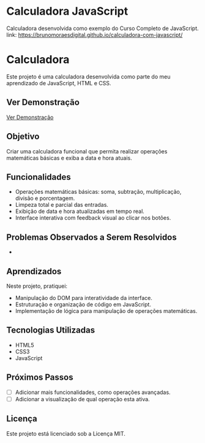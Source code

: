 # Calculadora JavaScript
Calculadora desenvolvida como exemplo do Curso Completo de JavaScript.
<br>
link: https://brunomoraesdigital.github.io/calculadora-com-javascript/


# Calculadora

Este projeto é uma calculadora desenvolvida como parte do meu aprendizado de JavaScript, HTML e CSS. 

## Ver Demonstração

<a href="https://brunomoraesdigital.github.io/calculadora-com-javascript/" target="_blank" rel="noopener noreferrer">Ver Demonstração</a>

## Objetivo

Criar uma calculadora funcional que permita realizar operações matemáticas básicas e exiba a data e hora atuais.

## Funcionalidades

- Operações matemáticas básicas: soma, subtração, multiplicação, divisão e porcentagem.
- Limpeza total e parcial das entradas.
- Exibição de data e hora atualizadas em tempo real.
- Interface interativa com feedback visual ao clicar nos botões.

## Problemas Observados a Serem Resolvidos

- 

## Aprendizados

Neste projeto, pratiquei:
- Manipulação do DOM para interatividade da interface.
- Estruturação e organização de código em JavaScript.
- Implementação de lógica para manipulação de operações matemáticas.

## Tecnologias Utilizadas

- HTML5
- CSS3
- JavaScript

## Próximos Passos

- [ ] Adicionar mais funcionalidades, como operações avançadas.
- [ ] Adicionar a visualização de qual operação esta ativa.

## Licença

Este projeto está licenciado sob a Licença MIT.

